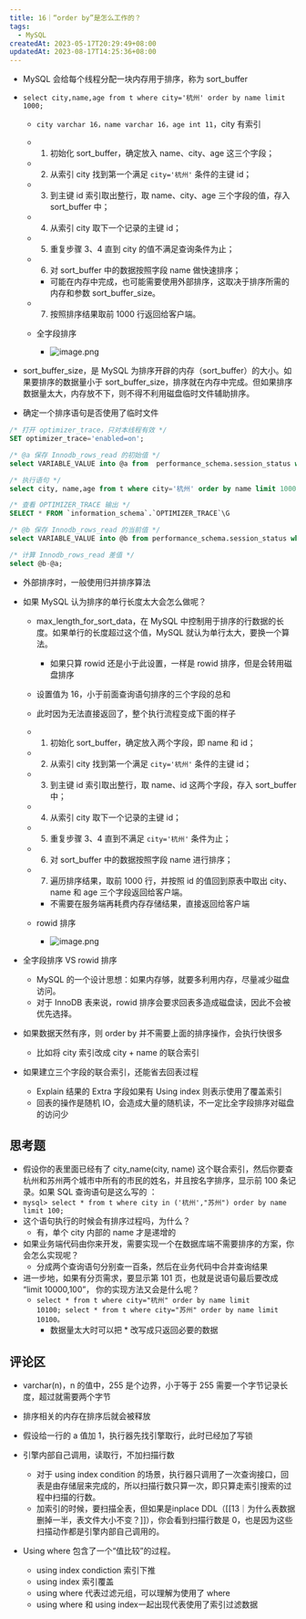 ```yaml
---
title: 16｜“order by”是怎么工作的？
tags:
  - MySQL
createdAt: 2023-05-17T20:29:49+08:00
updatedAt: 2023-08-17T14:25:36+08:00
---
```


- MySQL 会给每个线程分配一块内存用于排序，称为 sort_buffer
- `select city,name,age from t where city='杭州' order by name limit 1000;`

  - `city varchar 16，name varchar 16，age int 11`，city 有索引
  - 1. 初始化 sort_buffer，确定放入 name、city、age 这三个字段；
  - 2. 从索引 city 找到第一个满足 `city='杭州'` 条件的主键 id；
  - 3. 到主键 id 索引取出整行，取 name、city、age 三个字段的值，存入 sort_buffer 中；
  - 4. 从索引 city 取下一个记录的主键 id；
  - 5. 重复步骤 3、4 直到 city 的值不满足查询条件为止；
  - 6. 对 sort_buffer 中的数据按照字段 name 做快速排序；

    - 可能在内存中完成，也可能需要使用外部排序，这取决于排序所需的内存和参数 sort_buffer_size。

  - 7. 按照排序结果取前 1000 行返回给客户端。
  - 全字段排序
    - ![image.png](https://cdn.jsdelivr.net/gh/11ze/static/images/mysql45-16-1.png)

- sort_buffer_size，是 MySQL 为排序开辟的内存（sort_buffer）的大小。如果要排序的数据量小于 sort_buffer_size，排序就在内存中完成。但如果排序数据量太大，内存放不下，则不得不利用磁盘临时文件辅助排序。
- 确定一个排序语句是否使用了临时文件

```SQL
/* 打开 optimizer_trace，只对本线程有效 */
SET optimizer_trace='enabled=on';

/* @a 保存 Innodb_rows_read 的初始值 */
select VARIABLE_VALUE into @a from  performance_schema.session_status where variable_name = 'Innodb_rows_read';

/* 执行语句 */
select city, name,age from t where city='杭州' order by name limit 1000;

/* 查看 OPTIMIZER_TRACE 输出 */
SELECT * FROM `information_schema`.`OPTIMIZER_TRACE`\G

/* @b 保存 Innodb_rows_read 的当前值 */
select VARIABLE_VALUE into @b from performance_schema.session_status where variable_name = 'Innodb_rows_read';

/* 计算 Innodb_rows_read 差值 */
select @b-@a;
```

- 外部排序时，一般使用归并排序算法
- 如果 MySQL 认为排序的单行长度太大会怎么做呢？

  - max_length_for_sort_data，在 MySQL 中控制用于排序的行数据的长度。如果单行的长度超过这个值，MySQL 就认为单行太大，要换一个算法。

    - 如果只算 rowid 还是小于此设置，一样是 rowid 排序，但是会转用磁盘排序

  - 设置值为 16，小于前面查询语句排序的三个字段的总和
  - 此时因为无法直接返回了，整个执行流程变成下面的样子
  - 1. 初始化 sort_buffer，确定放入两个字段，即 name 和 id；
  - 2. 从索引 city 找到第一个满足 `city='杭州'` 条件的主键 id；
  - 3. 到主键 id 索引取出整行，取 name、id 这两个字段，存入 sort_buffer 中；
  - 4. 从索引 city 取下一个记录的主键 id；
  - 5. 重复步骤 3、4 直到不满足 `city='杭州'` 条件为止；
  - 6. 对 sort_buffer 中的数据按照字段 name 进行排序；
  - 7. 遍历排序结果，取前 1000 行，并按照 id 的值回到原表中取出 city、name 和 age 三个字段返回给客户端。

    - 不需要在服务端再耗费内存存储结果，直接返回给客户端

  - rowid 排序
    - ![image.png](https://cdn.jsdelivr.net/gh/11ze/static/images/mysql45-16-2.png)

- 全字段排序 VS rowid 排序

  - MySQL 的一个设计思想：如果内存够，就要多利用内存，尽量减少磁盘访问。
  - 对于 InnoDB 表来说，rowid 排序会要求回表多造成磁盘读，因此不会被优先选择。

- 如果数据天然有序，则 order by 并不需要上面的排序操作，会执行快很多

  - 比如将 city 索引改成 city + name 的联合索引

- 如果建立三个字段的联合索引，还能省去回表过程

  - Explain 结果的 Extra 字段如果有 Using index 则表示使用了覆盖索引
  - 回表的操作是随机 IO，会造成大量的随机读，不一定比全字段排序对磁盘的访问少

## 思考题

- 假设你的表里面已经有了 city_name(city, name) 这个联合索引，然后你要查杭州和苏州两个城市中所有的市民的姓名，并且按名字排序，显示前 100 条记录。如果 SQL 查询语句是这么写的 ：
- `mysql> select * from t where city in ('杭州',"苏州") order by name limit 100;`
- 这个语句执行的时候会有排序过程吗，为什么？
  - 有，单个 city 内部的 name 才是递增的
- 如果业务端代码由你来开发，需要实现一个在数据库端不需要排序的方案，你会怎么实现呢？
  - 分成两个查询语句分别查一百条，然后在业务代码中合并查询结果
- 进一步地，如果有分页需求，要显示第 101 页，也就是说语句最后要改成 “limit 10000,100”， 你的实现方法又会是什么呢？
  - `select * from t where city="杭州" order by name limit 10100; select * from t where city="苏州" order by name limit 10100。`
    - 数据量太大时可以把 * 改写成只返回必要的数据

## 评论区

- varchar(n)，n 的值中，255 是个边界，小于等于 255 需要一个字节记录长度，超过就需要两个字节
- 排序相关的内存在排序后就会被释放
- 假设给一行的 a 值加 1，执行器先找引擎取行，此时已经加了写锁
- 引擎内部自己调用，读取行，不加扫描行数

  - 对于 using index condition 的场景，执行器只调用了一次查询接口，回表是由存储层来完成的，所以扫描行数只算一次，即只算走索引搜索的过程中扫描的行数。
  - 加索引的时候，要扫描全表，但如果是inplace DDL（[[13｜为什么表数据删掉一半，表文件大小不变？]]），你会看到扫描行数是 0，也是因为这些扫描动作都是引擎内部自己调用的。

- Using where 包含了一个“值比较”的过程。

  - using index condiction 索引下推
  - using index 索引覆盖
  - using where 代表过滤元组，可以理解为使用了 where
  - using where 和 using index一起出现代表使用了索引过滤数据
